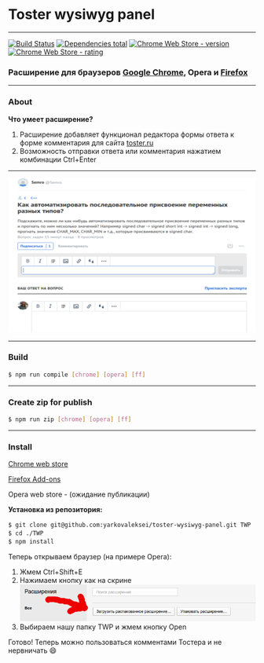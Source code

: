 # Toster wysiwyg panel

- - -
[![Build Status](https://travis-ci.org/yarkovaleksei/toster-wysiwyg-panel.svg?branch=master)](https://travis-ci.org/yarkovaleksei/toster-wysiwyg-panel)  [![Dependencies total](https://david-dm.org/yarkovaleksei/toster-wysiwyg-panel.svg)](https://david-dm.org/yarkovaleksei/toster-wysiwyg-panel.svg)  [![Chrome Web Store - version](https://img.shields.io/chrome-web-store/v/kpfolongmglpleidinnhnlefeoljdecm.svg)](https://chrome.google.com/webstore/detail/toster-wysiwyg-panel/kpfolongmglpleidinnhnlefeoljdecm?hl=ru&gl=RU)  [![Chrome Web Store - rating](https://img.shields.io/chrome-web-store/rating/kpfolongmglpleidinnhnlefeoljdecm.svg)](https://chrome.google.com/webstore/detail/toster-wysiwyg-panel/kpfolongmglpleidinnhnlefeoljdecm?hl=ru&gl=RU)

### Расширение для браузеров [Google Chrome](https://chrome.google.com/webstore/detail/toster-wysiwyg-panel/kpfolongmglpleidinnhnlefeoljdecm?hl=ru&gl=RU), Opera и [Firefox](https://addons.mozilla.org/en-US/firefox/addon/toster-wysiwyg-panel/)

- - -
### About

**Что умеет расширение?**

1. Расширение добавляет функционал редактора формы ответа к форме комментария для сайта [toster.ru](https://toster.ru)
2. Возможность отправки ответа или комментария нажатием комбинации Ctrl+Enter

- - -
[![Screenshot](img/screen.png)](img/screen.png)

- - -
### Build

```bash
$ npm run compile [chrome] [opera] [ff]
```

- - -
### Create zip for publish

```bash
$ npm run zip [chrome] [opera] [ff]
```

- - -
### Install

[Chrome web store](https://chrome.google.com/webstore/detail/toster-wysiwyg-panel/kpfolongmglpleidinnhnlefeoljdecm?hl=ru&gl=RU)

[Firefox Add-ons](https://addons.mozilla.org/en-US/firefox/addon/toster-wysiwyg-panel/)

Opera web store - (ожидание публикации)

**Установка из репозитория:**

```bash
$ git clone git@github.com:yarkovaleksei/toster-wysiwyg-panel.git TWP
$ cd ./TWP
$ npm install
```

Теперь открываем браузер (на примере Opera):

1. Жмем Ctrl+Shift+E
2. Нажимаем кнопку как на скрине
[![Screenshot](img/opera1.png)](img/opera1.png)
3. Выбираем нашу папку TWP и жмем кнопку Open

Готово! Теперь можно пользоваться комментами Тостера и не нервничать :smile:
